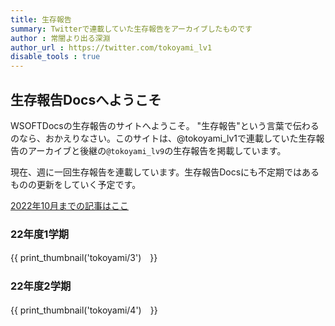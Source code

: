 ```yaml
---
title: 生存報告
summary: Twitterで連載していた生存報告をアーカイブしたものです
author : 常闇より出る深淵
author_url : https://twitter.com/tokoyami_lv1
disable_tools : true
---
```

## 生存報告Docsへようこそ
WSOFTDocsの生存報告のサイトへようこそ。
"生存報告"という言葉で伝わるのなら、おかえりなさい。このサイトは、@tokoyami_lv1で連載していた生存報告のアーカイブと後継の`@tokoyami_lv9`の生存報告を掲載しています。

現在、週に一回生存報告を連載しています。生存報告Docsにも不定期ではあるものの更新をしていく予定です。

[2022年10月までの記事はここ](3/index.md)

### 22年度1学期

{{ print_thumbnail('tokoyami/3')　}}

### 22年度2学期

{{ print_thumbnail('tokoyami/4')　}}
